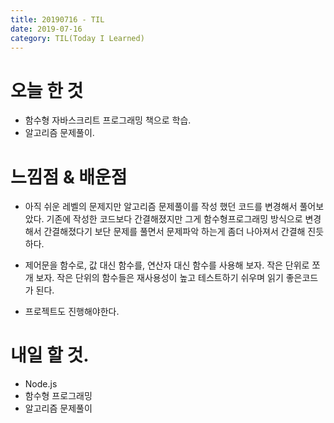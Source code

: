 ```yaml
---
title: 20190716 - TIL
date: 2019-07-16
category: TIL(Today I Learned)
---
```


# 오늘 한 것

- 함수형 자바스크리트 프로그래밍 책으로 학습.
- 알고리즘 문제풀이.
  
# 느낌점 & 배운점

- 아직 쉬운 레벨의 문제지만 알고리즘 문제풀이를 작성 했던 코드를 변경해서 풀어보았다.
  기존에 작성한 코드보다 간결해졌지만 그게 함수형프로그래밍 방식으로 변경해서 간결해졌다기 보단
	문제를 풀면서 문제파악 하는게 좀더 나아져서 간결해 진듯하다.

- 제어문을 함수로, 값 대신 함수를, 연산자 대신 함수를 사용해 보자. 작은 단위로 쪼개 보자.
  작은 단위의 함수들은 재사용성이 높고 테스트하기 쉬우며 읽기 좋은코드가 된다.

- 프로젝트도 진행해야한다. 
  
# 내일 할 것.

- Node.js 
- 함수형 프로그래밍
- 알고리즘 문제풀이

